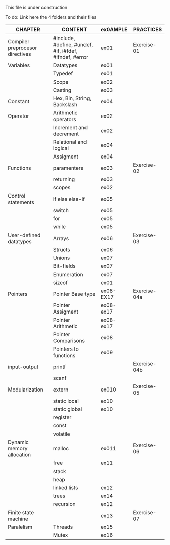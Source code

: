 This file is under construction

To do: Link here the 4 folders and their files

|CHAPTER|CONTENT|ex0AMPLE|PRACTICES|
|---|---|---|---|
|Compiler preprocesor directives|#include, #define, #undef, #if, i#fdef, #ifndef, #error|ex01|Exercise-01|
|Variables|Datatypes|ex01||
||Typedef|ex01||
||Scope|ex02||
||Casting|ex03||
|Constant|Hex, Bin, String, Backslash|ex04||
|Operator|Arithmetic operators|ex02||
||Increment and decrement|ex02||
||Relational and logical|ex04||
||Assigment|ex04||
|Functions|paramenters|ex03|Exercise-02|
||returning|ex03||
||scopes|ex02||
|Control statements|if else else-if|ex05||
||switch|ex05||
||for|ex05||
||while|ex05||
|User-defined datatypes|Arrays|ex06|Exercise-03|
||Structs|ex06||
||Unions|ex07||
||Bit-fields|ex07||
||Enumeration|ex07||
||sizeof|ex01||
|Pointers|Pointer Base type|ex08-EX17|Exercise-04a|
||Pointer Assigment|ex08-ex17||
||Pointer Arithmetic|ex08-ex17||
||Pointer Comparisons|ex08||
||Pointers to functions|ex09||
|input-output|printf||Exercise-04b|
||scanf|||
|Modularization|extern|ex010|Exercise-05|
||static local|ex10||
||static global|ex10||
||register|||							
||const|||
||volatile||
|Dynamic memory allocation|malloc|ex011|Exercise-06|
||free|ex11||
||stack||| 								
||heap|||
||linked lists|ex12||
||trees|ex14||							
||recursion|ex12||
|Finite state machine||ex13|Exercise-07|
|Paralelism|Threads|ex15||
||Mutex|ex16||

